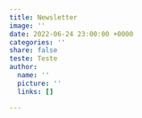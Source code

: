 ```yaml
---
title: Newsletter
image: ''
date: 2022-06-24 23:00:00 +0000
categories: ''
share: false
teste: Teste
author:
  name: ''
  picture: ''
  links: []

---
```

